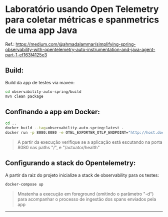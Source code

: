 # Laboratório usando Open Telemetry para coletar métricas e spanmetrics de uma app Java

Ref.: https://medium.com/@ahmadalammar/simplifying-spring-observability-with-opentelemetry-auto-instrumentation-and-java-agent-part-1-ef163f4125e3


## Build:
Build da app de testes via maven:

```sh
cd observability-auto-spring/build
mvn clean package
```

## Confinando a app em Docker:

```sh
cd ..
docker build --tag=observability-auto-spring:latest .
docker run -p 8080:8080 -e OTEL_EXPORTER_OTLP_ENDPOINT="http://host.docker.internal:4318" -d observability-auto-spring:latest --network host
```

> A partir da execução verifique se a aplicação está escutando na porta 8080 nas paths "/", e "/actuator/health"

## Configurando a stack do Opentelemetry:


A partir da raiz do projeto inicialize a stack de observability para os testes:

```sh
docker-compose up
```

> Mnatenha a execução em foreground (omitindo o parâmetro "-d") para acompanhar o processo de ingestão dos spans enviados pela app

---